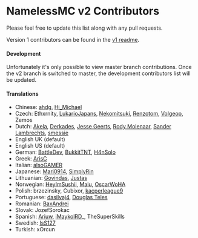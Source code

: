 # NamelessMC v2 Contributors
Please feel free to update this list along with any pull requests.

Version 1 contributors can be found in the [v1 readme](https://github.com/NamelessMC/Nameless/blob/master/README.md).

#### Development
Unfortunately it's only possible to view master branch contributions. Once the v2 branch is switched to master, the development contributors list will be updated.

#### Translations
- Chinese: [ahdg](https://github.com/ahdg6), [Hi_Michael](https://github.com/haer0248)
- Czech: Ethxrnity, [LukarioJapans](https://github.com/LucarioJapans), [Nekomitsuki](https://github.com/Nekomitsuki), [Renzotom](https://github.com/Renzotom), [Volgeop](https://github.com/Volgeop), Zemos
- Dutch: [Akela](https://github.com/Akelah), [Derkades](https://github.com/Derkades), [Jesse Geerts](https://github.com/jesseke55), [Rody Molenaar](https://github.com/rodymolenaar), [Sander Lambrechts](https://github.com/TheSander562), [smessie](https://github.com/smessie)
- English UK (default)
- English US (default)
- German: [BattleDev](https://github.com/BinFlauschigDEV), [BukkitTNT](https://github.com/BukkitTNT), [H4nSolo](https://github.com/H4nSolo)
- Greek: [ArisC](https://github.com/Ar1sC)
- Italian: [alsoGAMER](https://github.com/alsoGAMER)
- Japanese: [Mari0914](https://github.com/Mari0914), [SimplyRin](https://www.simplyrin.net)
- Lithuanian: [Govindas](https://github.com/Govindass), [Justas](https://github.com/madebyjustas)
- Norwegian: [HeyImSushii](https://github.com/HeyImSushii), [Maiu](https://github.com/Maiu15), [OscarWoHA](https://github.com/OscarWoHA)
- Polish: brzezinsky, Cubixor, [kacperleague9](https://github.com/kacperleague9)
- Portuguese: [dasilvaj4](https://github.com/dasilvaj4), [Douglas Teles](https://github.com/dgateles)
- Romanian: [BaxAndrei](https://github.com/baxandrei)
- Slovak: JozefSorokac
- Spanish: [Ariuw](https://github.com/Ariuw), [iMaykolRD_](https://namelessmc.com/profile/iMaykolRD_/), TheSuperSkills
- Swedish: [IsS127](https://github.com/IsS127)
- Turkish: xOrcun

